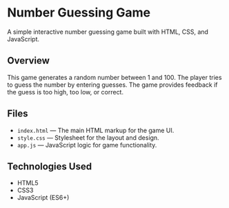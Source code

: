 # Number Guessing Game

A simple interactive number guessing game built with HTML, CSS, and JavaScript.

## Overview

This game generates a random number between 1 and 100. The player tries to guess the number by entering guesses. The game provides feedback if the guess is too high, too low, or correct.

## Files

- `index.html` — The main HTML markup for the game UI.
- `style.css` — Stylesheet for the layout and design.
- `app.js` — JavaScript logic for game functionality.

## Technologies Used

- HTML5
- CSS3
- JavaScript (ES6+)
